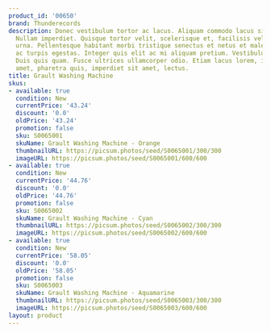 ```yaml
---
product_id: '00650'
brand: Thunderecords
description: Donec vestibulum tortor ac lacus. Aliquam commodo lacus sit amet nulla.
  Nullam imperdiet. Quisque tortor velit, scelerisque et, facilisis vel, tempor sed,
  urna. Pellentesque habitant morbi tristique senectus et netus et malesuada fames
  ac turpis egestas. Integer quis elit ac mi aliquam pretium. Vestibulum sed felis.
  Duis quis quam. Fusce ultrices ullamcorper odio. Etiam lacus lorem, iaculis sit
  amet, pharetra quis, imperdiet sit amet, lectus.
title: Grault Washing Machine
skus:
- available: true
  condition: New
  currentPrice: '43.24'
  discount: '0.0'
  oldPrice: '43.24'
  promotion: false
  sku: S0065001
  skuName: Grault Washing Machine - Orange
  thumbnailURL: https://picsum.photos/seed/S0065001/300/300
  imageURL: https://picsum.photos/seed/S0065001/600/600
- available: true
  condition: New
  currentPrice: '44.76'
  discount: '0.0'
  oldPrice: '44.76'
  promotion: false
  sku: S0065002
  skuName: Grault Washing Machine - Cyan
  thumbnailURL: https://picsum.photos/seed/S0065002/300/300
  imageURL: https://picsum.photos/seed/S0065002/600/600
- available: true
  condition: New
  currentPrice: '58.05'
  discount: '0.0'
  oldPrice: '58.05'
  promotion: false
  sku: S0065003
  skuName: Grault Washing Machine - Aquamarine
  thumbnailURL: https://picsum.photos/seed/S0065003/300/300
  imageURL: https://picsum.photos/seed/S0065003/600/600
layout: product
---
```

